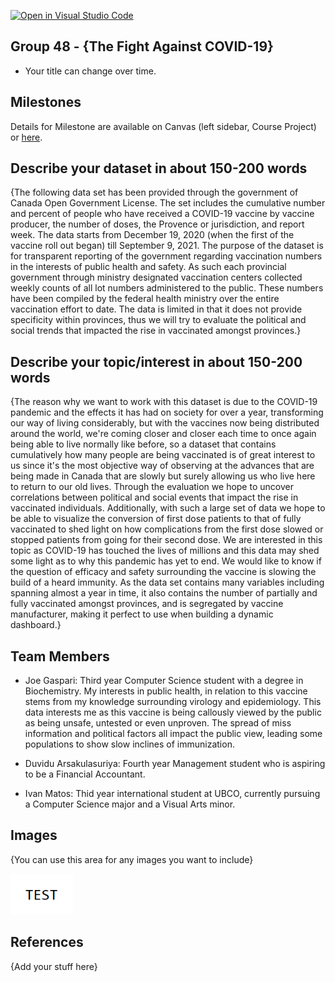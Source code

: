 [![Open in Visual Studio Code](https://classroom.github.com/assets/open-in-vscode-f059dc9a6f8d3a56e377f745f24479a46679e63a5d9fe6f495e02850cd0d8118.svg)](https://classroom.github.com/online_ide?assignment_repo_id=464627&assignment_repo_type=GroupAssignmentRepo)

## Group 48 - {The Fight Against COVID-19}

- Your title can change over time.

## Milestones

Details for Milestone are available on Canvas (left sidebar, Course Project) or [here](https://firas.moosvi.com/courses/data301/project/milestone01.html).

## Describe your dataset in about 150-200 words

{The following data set has been provided through the government of Canada Open Government License. The set includes the cumulative number and percent of people who have received a COVID-19 vaccine by vaccine producer, the number of doses, the Provence or jurisdiction, and report week. The data starts from December 19, 2020 (when the first of the vaccine roll out began) till September 9, 2021. The purpose of the dataset is for transparent reporting of the government regarding vaccination numbers in the interests of public health and safety. As such each provincial government through ministry designated vaccination centers collected weekly counts of all lot numbers administered to the public. These numbers have been compiled by the federal health ministry over the entire vaccination effort to date. The data is limited in that it does not provide specificity within provinces, thus we will try to evaluate the political and social trends that impacted the rise in vaccinated amongst provinces.}
## Describe your topic/interest in about 150-200 words
{The reason why we want to work with this dataset is due to the COVID-19 pandemic and the effects it has had on society for over a year, transforming our way of living considerably, but with the vaccines now being distributed around the world, we're coming closer and closer each time to once again being able to live normally like before, so a dataset that contains cumulatively how many people are being vaccinated is of great interest to us since it's the most objective way of observing at the advances that are being made in Canada that are slowly but surely allowing us who live here to return to our old lives. Through the evaluation we hope to uncover correlations between political and social events that impact the rise in vaccinated individuals. Additionally, with such a large set of data we hope to be able to visualize the conversion of first dose patients to that of fully vaccinated to shed light on how complications from the first dose slowed or stopped patients from going for their second dose. We are interested in this topic as COVID-19 has touched the lives of millions and this data may shed some light as to why this pandemic has yet to end. We would like to know if the question of efficacy and safety surrounding the vaccine is slowing the build of a heard immunity. As the data set contains many variables including spanning almost a year in time, it also contains the number of partially and fully vaccinated amongst provinces, and is segregated by vaccine manufacturer, making it perfect to use when building a dynamic dashboard.}

## Team Members

- Joe Gaspari: Third year Computer Science student with a degree in Biochemistry. My interests in public health, in relation to this vaccine stems from my knowledge surrounding virology and epidemiology. This data interests me as this vaccine is being callously viewed by the public as being unsafe, untested or even unproven. The spread of miss information and political factors all impact the public view, leading some populations to show slow inclines of immunization.

- Duvidu Arsakulasuriya: Fourth year Management student who is aspiring to be a Financial Accountant.
- Ivan Matos: Thid year international student at UBCO, currently pursuing a Computer Science major and a Visual Arts minor.

## Images

{You can use this area for any images you want to include}

<img src ="images/test.png" width="100px">

## References

{Add your stuff here}



